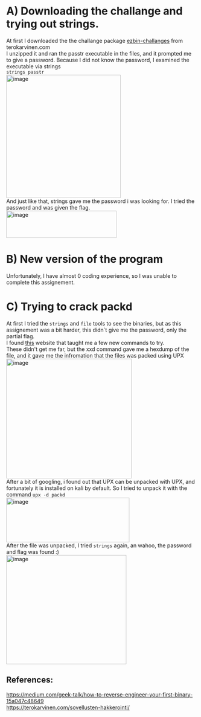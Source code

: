 # A) Downloading the challange and trying out strings.  
At first I downloaded the the challange package [ezbin-challanges](https://terokarvinen.com/loota/yctjx7/ezbin-challenges.zip) from terokarvinen.com  
I unzipped it and ran the passtr executable in the files, and it prompted me to give a password. Because I did not know the password, I examined the executable via strings  
`strings passtr`  
<img width="303" height="326" alt="image" src="https://github.com/user-attachments/assets/fee69914-2972-4ed2-9d82-7d401859edb4" />  
And just like that, strings gave me the password i was looking for. I tried the password and was given the flag.  
<img width="292" height="72" alt="image" src="https://github.com/user-attachments/assets/11d3e8fb-037e-4eb7-a76f-55c13c2e0613" />  
# B) New version of the program
Unfortunately, I have almost 0 coding experience, so I was unable to complete this assignement.  
# C) Trying to crack packd
At first I tried the `strings` and `file` tools to see the binaries, but as this assignement was a bit harder, this didn´t give me the password, only the partial flag.  
I found [this](https://medium.com/geek-talk/how-to-reverse-engineer-your-first-binary-15a047c48649) website that taught me a few new commands to try.  
These didn't get me far, but the xxd command gave me a hexdump of the file, and it gave me the infromation that the files was packed using UPX  
<img width="332" height="317" alt="image" src="https://github.com/user-attachments/assets/c5a857a3-6cfb-4a70-a87d-e9f40d66b41d" />  
After a bit of googling, i found out that UPX can be unpacked with UPX, and fortunately it is installed on kali by default. So I tried to unpack it with the command `upx -d packd`  
<img width="326" height="118" alt="image" src="https://github.com/user-attachments/assets/eab7c0f3-973e-4695-985d-93dd3d2f8884" />  
After the file was unpacked, I tried `strings` again, an wahoo, the password and flag was found :)  
<img width="318" height="289" alt="image" src="https://github.com/user-attachments/assets/7307d052-384e-42aa-ad85-46c904ce9112" />  


## References:
https://medium.com/geek-talk/how-to-reverse-engineer-your-first-binary-15a047c48649  
https://terokarvinen.com/sovellusten-hakkerointi/  

